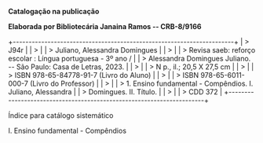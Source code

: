 **Catalogação na publicação**

**Elaborada por Bibliotecária Janaina Ramos -- CRB-8/9166**

+----------------------------------------------------------------------+
| > J94r                                                               |
| >                                                                    |
| > Juliano, Alessandra Domingues                                      |
| >                                                                    |
| > Revisa saeb: reforço escolar : Língua portuguesa - 3º ano /        |
| > Alessandra Domingues Juliano. -- São Paulo: Casa de Letras, 2023.  |
| >                                                                    |
| > N p., il.; 20,5 X 27,5 cm                                          |
| >                                                                    |
| > ISBN 978-65-84778-91-7 (Livro do Aluno)                            |
| >                                                                    |
| > ISBN 978-65-6011-000-7 (Livro do Professor)                        |
| >                                                                    |
| > 1\. Ensino fundamental - Compêndios. I. Juliano, Alessandra        |
| > Domingues. II. Título.                                             |
| >                                                                    |
| > CDD 372                                                            |
+----------------------------------------------------------------------+

Índice para catálogo sistemático

I. Ensino fundamental - Compêndios

#### 

#### 

